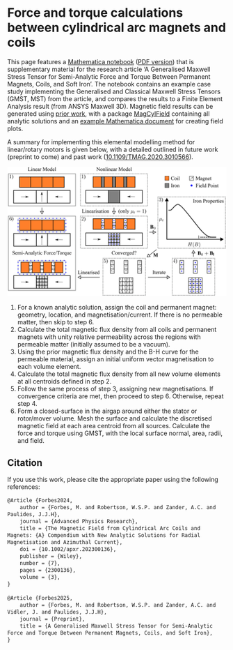 # Force and torque calculations between cylindrical arc magnets and coils
This page features a [Mathematica notebook](https://github.com/AUMAG/mag-gmst-force/blob/8b237dd854b60771678d33ff9b432291a644afba/Force%20and%20Torque%20Between%20Cylindrical%20Arc%20Coils%20and%20Magnets.nb) ([PDF version](https://github.com/AUMAG/mag-gmst-force/blob/8b237dd854b60771678d33ff9b432291a644afba/Force%20and%20Torque%20Between%20Cylindrical%20Arc%20Coils%20and%20Magnets.pdf)) that is supplementary material for the research article ‘A Generalised Maxwell Stress Tensor for Semi-Analytic Force and Torque Between Permanent Magnets, Coils, and Soft Iron’. The notebook contains an example case study implementing the Generalised and Classical Maxwell Stress Tensors (GMST, MST) from the article, and compares the results to a Finite Element Analysis result (from ANSYS Maxwell 3D). Magnetic field results can be generated using [prior work](https://github.com/AUMAG/mag-cyl-field), with a package [MagCylField](https://github.com/AUMAG/mag-gmst-force/blob/8b237dd854b60771678d33ff9b432291a644afba/MagCylField.wl) containing all analytic solutions and an [example Mathematica document](https://github.com/AUMAG/mag-gmst-force/blob/8b237dd854b60771678d33ff9b432291a644afba/MagCylField-package-test/MagCylField%20example.nb) for creating field plots.

A summary for implementing this elemental modelling method for linear/rotary motors is given below, with a detailed outlined in future work (preprint to come) and past work ([10.1109/TMAG.2020.3010566](https://doi.org/10.1109/TMAG.2020.3010566)).

<img style="background-color:white;" src=https://github.com/AUMAG/mag-gmst-force/blob/main/doc/elemental-model-process.png />

1. For a known analytic solution, assign the coil and permanent magnet: geometry, location, and magnetisation/current. If there is no permeable matter, then skip to step 6.
1. Calculate the total magnetic flux density from all coils and permanent magnets with unity relative permeability across the regions with permeable matter (initially assumed to be a vacuum).
1. Using the prior magnetic flux density and the B-H curve for the permeable material, assign an initial uniform vector magnetisation to each volume element.
1. Calculate the total magnetic flux density from all new volume elements at all centroids defined in step 2.
1. Follow the same process of step 3, assigning new magnetisations. If convergence criteria are met, then proceed to step 6.  Otherwise, repeat step 4.
1. Form a closed-surface in the airgap around either the stator or rotor/mover volume. Mesh the surface and calculate the discretised magnetic field at each area centroid from all sources. Calculate the force and torque using GMST, with the local surface normal, area, radii, and field.

## Citation

If you use this work, please cite the appropriate paper using the following references:

    @Article {Forbes2024,
        author = {Forbes, M. and Robertson, W.S.P. and Zander, A.C. and Paulides, J.J.H},
        journal = {Advanced Physics Research},
        title = {The Magnetic Field from Cylindrical Arc Coils and Magnets: {A} Compendium with New Analytic Solutions for Radial Magnetisation and Azimuthal Current},
        doi = {10.1002/apxr.202300136},
        publisher = {Wiley},
        number = {7},
        pages = {2300136},
        volume = {3},
    }

    @Article {Forbes2025,
        author = {Forbes, M. and Robertson, W.S.P. and Zander, A.C. and Vidler, J. and Paulides, J.J.H},
        journal = {Preprint},
        title = {A Generalised Maxwell Stress Tensor for Semi-Analytic Force and Torque Between Permanent Magnets, Coils, and Soft Iron},
    }
